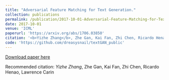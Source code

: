 ```yaml
---
title: "Adversarial Feature Matching for Text Generation."
collection: publications
permalink: /publication/2017-10-01-Adversarial-Feature-Matching-for-Text-Generation
date: 2017-10-01
venue: 'ICML'
paperurl: 'https://arxiv.org/abs/1706.03850'
citation: '<b>Yizhe Zhang</b>, Zhe Gan, Kai Fan, Zhi Chen, Ricardo Henao, Lawrence Carin'
code: 'https://github.com/dreasysnail/textGAN_public'
---
```


[Download paper here](https://arxiv.org/abs/1706.03850)

Recommended citation: *Yizhe Zhang*, Zhe Gan, Kai Fan, Zhi Chen, Ricardo Henao, Lawrence Carin